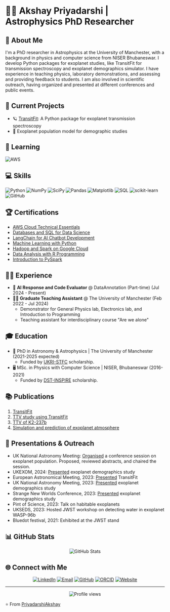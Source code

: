 # 👨‍🔬 Akshay Priyadarshi | Astrophysics PhD Researcher

## 🌌 About Me
I'm a PhD researcher in Astrophysics at the University of Manchester, with a background in physics and computer science from NISER Bhubaneswar. I develop Python packages for exoplanet studies, like TransitFit for transmission spectroscopy and exoplanet demographics simulator. I have experience in teaching physics, laboratory demonstrations, and assessing and providing feedback to students. I am also involved in scientific outreach, having organized and presented at different conferences and public events.

## 🚀 Current Projects
- 🪐 [TransitFit](https://github.com/SPEARNET/TransitFit): A Python package for exoplanet transmission spectroscopy
- 🌠 Exoplanet population model for demographic studies

## 🧠 Learning
<img src="https://img.shields.io/badge/AWS-%23FF9900.svg?style=for-the-badge&logo=amazon-aws&logoColor=white" alt="AWS">

## 💻 Skills
![Python](https://img.shields.io/badge/python-3670A0?style=for-the-badge&logo=python&logoColor=ffdd54)
![NumPy](https://img.shields.io/badge/numpy-%23013243.svg?style=for-the-badge&logo=numpy&logoColor=white)
![SciPy](https://img.shields.io/badge/SciPy-%230C55A5.svg?style=for-the-badge&logo=scipy&logoColor=%white)
![Pandas](https://img.shields.io/badge/pandas-%23150458.svg?style=for-the-badge&logo=pandas&logoColor=white)
![Matplotlib](https://img.shields.io/badge/Matplotlib-%23ffffff.svg?style=for-the-badge&logo=Matplotlib&logoColor=black)
![SQL](https://img.shields.io/badge/sql-%2307405e.svg?style=for-the-badge&logo=postgresql&logoColor=white)
![scikit-learn](https://img.shields.io/badge/scikit--learn-%23F7931E.svg?style=for-the-badge&logo=scikit-learn&logoColor=white)
![GitHub](https://img.shields.io/badge/github-%23121011.svg?style=for-the-badge&logo=github&logoColor=white)


## 🏆 Certifications
- [AWS Cloud Technical Essentials](https://www.coursera.org/account/accomplishments/verify/Z28HBZ3592YW)
- [Databases and SQL for Data Science](https://www.credly.com/badges/4042e909-8f21-4f96-bd29-153db7ca5fb0/public_url)
- [LangChain for AI Chatbot Development](https://learn.deeplearning.ai/accomplishments/30a6ba77-5fea-490d-9d3f-c5347cc55c92?usp=sharing)
- [Machine Learning with Python](https://www.coursera.org/account/accomplishments/records/B03X3CUG9Y8Y)
- [Hadoop and Spark on Google Cloud](https://www.coursera.org/account/accomplishments/verify/RZE94BA2S6EC)
- [Data Analysis with R Programming](https://www.coursera.org/account/accomplishments/records/J5ZXXN63KLRH)
- [Introduction to PySpark](https://www.coursera.org/account/accomplishments/verify/FP3BHWHLT9YI)


## 👨‍💼 Experience
- 🤖 **AI Response and Code Evaluator** @ DataAnnotation (Part-time) (Jul 2024 - Present)
- 👨‍🏫 **Graduate Teaching Assistant** @ The University of Manchester (Feb 2022 - Jul 2024)
  - Demonstrator for General Physics lab, Electronics lab, and Introduction to Programming
  - Teaching assistant for interdisciplinary course "Are we alone"


## 🎓 Education
- 🔬 PhD in Astronomy & Astrophysics | The University of Manchester (2021-2025 expected)
  - Funded by [UKRI-STFC](https://www.ukri.org/councils/stfc/) scholarship. 
- 🖥️ MSc. in Physics with Computer Science | NISER, Bhubaneswar (2016-2021)
  - Funded by [DST-INSPIRE](https://online-inspire.gov.in/) scholarship.

## 📚 Publications
1. [TransitFit](https://doi.org/10.1093/mnras/stad3353)
2. [TTV study using TransitFit](https://doi.org/10.3847/1538-3881/acfeea)
3. [TTV of K2-237b](https://doi.org/10.1093/mnrasl/slae083)
4. [Simulation and prediction of exoplanet atmosphere](https://doi.org/10.3847/2041-8213/ac2f3a)

## 🎤 Presentations & Outreach
- UK National Astronomy Meeting: [Organised](https://nam2024.hull.ac.uk/towards-100000-exoplanets/) a conference session on exoplanet population. Proposed, reviewed abstracts, and chaired the session.
- UKEXOM, 2024: [Presented](http://www.exocommunity.uk/) exoplanet demographics study
- European Astronomical Meeting, 2023: [Presented](https://eas2023programme.kuoni-congress.info/presentation/transitfit-a-python-package-for-fitting-multi-instrument-exoplanet-transit-from-jwst-hst-and-ground-based-transmission-spectroscopy-studies) TransitFit
- UK National Astronomy Meeting, 2023: [Presented](https://nam2023.org/science/parallel-sessions/details/2/38) exoplanet demographics study
- Strange New Worlds Conference, 2023: [Presented](https://www.iiserpune.ac.in/events/3515/exoplanet-conference-at-iiser-pune) exoplanet demographics study
- Pint of Science, 2023: Talk on habitable exoplanets
- UKSEDS, 2023: Hosted JWST workshop on detecting water in exoplanet WASP-96b
- Bluedot festival, 2021: Exhibited at the JWST stand

## 📊 GitHub Stats
<div align="center">
  <img src="https://github-readme-stats.vercel.app/api?username=PriyadarshiAkshay&show_icons=true&theme=radical" alt="GitHub Stats">
</div>

## 🌐 Connect with Me
<div align="center">
  
[![LinkedIn](https://img.shields.io/badge/LinkedIn-0077B5?style=for-the-badge&logo=linkedin&logoColor=white)](https://www.linkedin.com/in/priyadarshiakshay/)
[![Email](https://img.shields.io/badge/Email-D14836?style=for-the-badge&logo=gmail&logoColor=white)](mailto:priyadarshi.akshay@outlook.com)
[![GitHub](https://img.shields.io/badge/GitHub-100000?style=for-the-badge&logo=github&logoColor=white)](https://github.com/PriyadarshiAkshay)
[![ORCID](https://img.shields.io/badge/ORCID-A6CE39?style=for-the-badge&logo=orcid&logoColor=white)](https://orcid.org/my-orcid?orcid=0000-0003-1143-0877)
[![Website](https://img.shields.io/badge/Website-3b5998?style=for-the-badge&logo=google-chrome&logoColor=white)](https://PriyadarshiAkshay.github.io)

</div>

---
<div align="center">
  <img src="https://komarev.com/ghpvc/?username=PriyadarshiAkshay&style=flat-square&color=blue" alt="Profile views">
</div>

⭐️ From [PriyadarshiAkshay](https://github.com/PriyadarshiAkshay)
<!--
**PriyadarshiAkshay/PriyadarshiAkshay** is a ✨ _special_ ✨ repository because its `README.md` (this file) appears on your GitHub profile.

Here are some ideas to get you started:

- 🔭 I’m currently working on ...
- 🌱 I’m currently learning ...
- 👯 I’m looking to collaborate on ...
- 🤔 I’m looking for help with ...
- 💬 Ask me about ...
- 📫 How to reach me: ...
- 😄 Pronouns: ...
- ⚡ Fun fact: ...
-->

